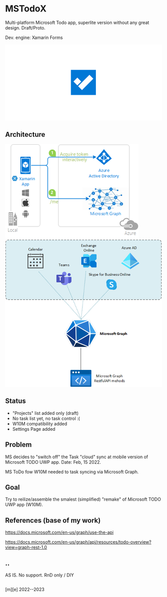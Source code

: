 # MSTodoX
Multi-platform Microsoft Todo app, superlite version without any great design. Draft/Proto.

Dev. engine: Xamarin Forms 

![Shot](Images/shot1.png)


## Architecture
![Topology 1](Artwork/Topology1.png)
![Topology 2](Artwork/Topology2.png)

## Status
- "Projects" list added only (draft)
- No task list yet, no task control :(
- W10M compatibility added
- Settings Page added

## Problem
MS decides to "switch off" the Task "cloud" sync at mobile version of Microsoft TODO UWP app. 
Date:  Feb, 15 2022.

MS ToDo fow W10M needed to task syncing via Microsoft Graph.

## Goal
Try to reilize/assemble the smalest (simplified) "remake" of Microsoft TODO UWP app (W10M).

## References (base of my work) 

https://docs.microsoft.com/en-us/graph/use-the-api

https://docs.microsoft.com/en-us/graph/api/resources/todo-overview?view=graph-rest-1.0

## ..
AS IS. No support. RnD only / DIY

##
[m][e] 2022--2023